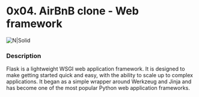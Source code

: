 # 0x04. AirBnB clone - Web framework

![N|Solid](https://user-images.githubusercontent.com/567298/52816968-216f6480-30ab-11e9-9d19-6418ba51563b.png)

### Description

Flask is a lightweight WSGI web application framework. It is designed to make getting started quick and easy, with the ability to scale up to complex applications. It began as a simple wrapper around Werkzeug and Jinja and has become one of the most popular Python web application frameworks.
